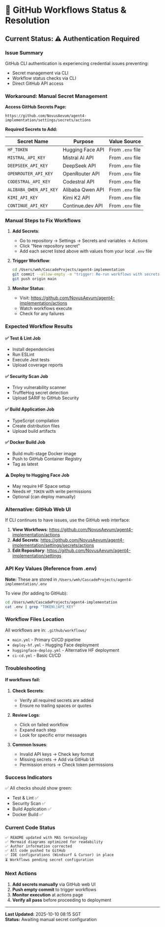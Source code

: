 # 🔄 GitHub Workflows Status & Resolution

## Current Status: ⚠️ Authentication Required

### Issue Summary

GitHub CLI authentication is experiencing credential issues preventing:
- Secret management via CLI
- Workflow status checks via CLI
- Direct GitHub API access

### Workaround: Manual Secret Management

**Access GitHub Secrets Page:**
```
https://github.com/NovusAevum/agent4-implementation/settings/secrets/actions
```

**Required Secrets to Add:**

| Secret Name | Purpose | Value Source |
|------------|---------|--------------|
| `HF_TOKEN` | Hugging Face API | From `.env` file |
| `MISTRAL_API_KEY` | Mistral AI API | From `.env` file |
| `DEEPSEEK_API_KEY` | DeepSeek API | From `.env` file |
| `OPENROUTER_API_KEY` | OpenRouter API | From `.env` file |
| `CODESTRAL_API_KEY` | Codestral API | From `.env` file |
| `ALIBABA_QWEN_API_KEY` | Alibaba Qwen API | From `.env` file |
| `KIMI_API_KEY` | Kimi K2 API | From `.env` file |
| `CONTINUE_API_KEY` | Continue.dev API | From `.env` file |

### Manual Steps to Fix Workflows

1. **Add Secrets**:
   - Go to repository → Settings → Secrets and variables → Actions
   - Click "New repository secret"
   - Add each secret listed above with values from your local `.env` file

2. **Trigger Workflow**:
   ```bash
   cd /Users/wmh/CascadeProjects/agent4-implementation
   git commit --allow-empty -m "trigger: Re-run workflows with secrets"
   git push origin main
   ```

3. **Monitor Status**:
   - Visit: https://github.com/NovusAevum/agent4-implementation/actions
   - Watch workflows execute
   - Check for any failures

### Expected Workflow Results

#### ✅ Test & Lint Job
- Install dependencies
- Run ESLint
- Execute Jest tests
- Upload coverage reports

#### ✅ Security Scan Job
- Trivy vulnerability scanner
- TruffleHog secret detection
- Upload SARIF to GitHub Security

#### ✅ Build Application Job
- TypeScript compilation
- Create distribution files
- Upload build artifacts

#### ✅ Docker Build Job
- Build multi-stage Docker image
- Push to GitHub Container Registry
- Tag as latest

#### ⚠️ Deploy to Hugging Face Job
- May require HF Space setup
- Needs `HF_TOKEN` with write permissions
- Optional (can deploy manually)

### Alternative: GitHub Web UI

If CLI continues to have issues, use the GitHub web interface:

1. **View Workflows**: https://github.com/NovusAevum/agent4-implementation/actions
2. **Add Secrets**: https://github.com/NovusAevum/agent4-implementation/settings/secrets/actions
3. **Edit Repository**: https://github.com/NovusAevum/agent4-implementation/settings

### API Key Values (Reference from .env)

**Note:** These are stored in `/Users/wmh/CascadeProjects/agent4-implementation/.env`

To view (for adding to GitHub):
```bash
cd /Users/wmh/CascadeProjects/agent4-implementation
cat .env | grep "TOKEN\|API_KEY"
```

### Workflow Files Location

All workflows are in: `.github/workflows/`

- `main.yml` - Primary CI/CD pipeline
- `deploy-hf.yml` - Hugging Face deployment
- `huggingface-deploy.yml` - Alternative HF deployment
- `ci-cd.yml` - Basic CI/CD

### Troubleshooting

#### If workflows fail:

1. **Check Secrets**:
   - Verify all required secrets are added
   - Ensure no trailing spaces or quotes

2. **Review Logs**:
   - Click on failed workflow
   - Expand each step
   - Look for specific error messages

3. **Common Issues**:
   - Invalid API keys → Check key format
   - Missing secrets → Add via GitHub UI
   - Permission errors → Check token permissions

### Success Indicators

✅ All checks should show green:
- Test & Lint ✅
- Security Scan ✅
- Build Application ✅
- Docker Build ✅

### Current Code Status

```
✅ README updated with MAS terminology
✅ Mermaid diagrams optimized for readability
✅ Author information corrected
✅ All code pushed to GitHub
✅ IDE configurations (Windsurf & Cursor) in place
⏳ Workflows pending secret configuration
```

### Next Actions

1. **Add secrets manually** via GitHub web UI
2. **Push empty commit** to trigger workflows
3. **Monitor execution** at actions page
4. **Verify all pass** before proceeding to deployment

---

**Last Updated:** 2025-10-10 08:15 SGT  
**Status:** Awaiting manual secret configuration
